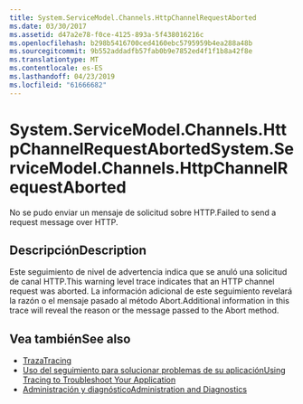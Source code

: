 ```yaml
---
title: System.ServiceModel.Channels.HttpChannelRequestAborted
ms.date: 03/30/2017
ms.assetid: d47a2e78-f0ce-4125-893a-5f438016216c
ms.openlocfilehash: b298b5416700ced4160ebc5795959b4ea288a48b
ms.sourcegitcommit: 9b552addadfb57fab0b9e7852ed4f1f1b8a42f8e
ms.translationtype: MT
ms.contentlocale: es-ES
ms.lasthandoff: 04/23/2019
ms.locfileid: "61666682"
---
```

# <a name="systemservicemodelchannelshttpchannelrequestaborted"></a><span data-ttu-id="96fd3-102">System.ServiceModel.Channels.HttpChannelRequestAborted</span><span class="sxs-lookup"><span data-stu-id="96fd3-102">System.ServiceModel.Channels.HttpChannelRequestAborted</span></span>
<span data-ttu-id="96fd3-103">No se pudo enviar un mensaje de solicitud sobre HTTP.</span><span class="sxs-lookup"><span data-stu-id="96fd3-103">Failed to send a request message over HTTP.</span></span>  
  
## <a name="description"></a><span data-ttu-id="96fd3-104">Descripción</span><span class="sxs-lookup"><span data-stu-id="96fd3-104">Description</span></span>  
 <span data-ttu-id="96fd3-105">Este seguimiento de nivel de advertencia indica que se anuló una solicitud de canal HTTP.</span><span class="sxs-lookup"><span data-stu-id="96fd3-105">This warning level trace indicates that an HTTP channel request was aborted.</span></span> <span data-ttu-id="96fd3-106">La información adicional de este seguimiento revelará la razón o el mensaje pasado al método Abort.</span><span class="sxs-lookup"><span data-stu-id="96fd3-106">Additional information in this trace will reveal the reason or the message passed to the Abort method.</span></span>  
  
## <a name="see-also"></a><span data-ttu-id="96fd3-107">Vea también</span><span class="sxs-lookup"><span data-stu-id="96fd3-107">See also</span></span>

- [<span data-ttu-id="96fd3-108">Traza</span><span class="sxs-lookup"><span data-stu-id="96fd3-108">Tracing</span></span>](../../../../../docs/framework/wcf/diagnostics/tracing/index.md)
- [<span data-ttu-id="96fd3-109">Uso del seguimiento para solucionar problemas de su aplicación</span><span class="sxs-lookup"><span data-stu-id="96fd3-109">Using Tracing to Troubleshoot Your Application</span></span>](../../../../../docs/framework/wcf/diagnostics/tracing/using-tracing-to-troubleshoot-your-application.md)
- [<span data-ttu-id="96fd3-110">Administración y diagnóstico</span><span class="sxs-lookup"><span data-stu-id="96fd3-110">Administration and Diagnostics</span></span>](../../../../../docs/framework/wcf/diagnostics/index.md)
